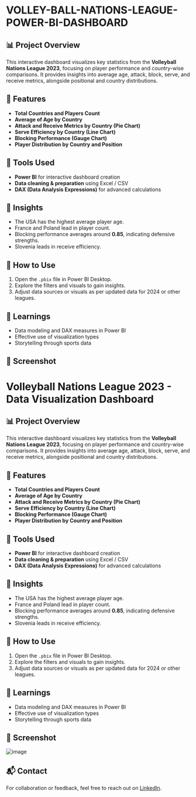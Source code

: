 # VOLLEY-BALL-NATIONS-LEAGUE-POWER-BI-DASHBOARD

## 📊 Project Overview

This interactive dashboard visualizes key statistics from the **Volleyball Nations League 2023**, focusing on player performance and country-wise comparisons. It provides insights into average age, attack, block, serve, and receive metrics, alongside positional and country distributions.

## 🧩 Features

- **Total Countries and Players Count**
- **Average of Age by Country**
- **Attack and Receive Metrics by Country (Pie Chart)**
- **Serve Efficiency by Country (Line Chart)**
- **Blocking Performance (Gauge Chart)**
- **Player Distribution by Country and Position**

## 🔧 Tools Used

- **Power BI** for interactive dashboard creation
- **Data cleaning & preparation** using Excel / CSV
- **DAX (Data Analysis Expressions)** for advanced calculations

## 📌 Insights

- The USA has the highest average player age.
- France and Poland lead in player count.
- Blocking performance averages around **0.85**, indicating defensive strengths.
- Slovenia leads in receive efficiency.

## 📂 How to Use

1. Open the `.pbix` file in Power BI Desktop.
2. Explore the filters and visuals to gain insights.
3. Adjust data sources or visuals as per updated data for 2024 or other leagues.

## 🧠 Learnings

- Data modeling and DAX measures in Power BI
- Effective use of visualization types
- Storytelling through sports data

## 📎 Screenshot
# Volleyball Nations League 2023 - Data Visualization Dashboard

## 📊 Project Overview

This interactive dashboard visualizes key statistics from the **Volleyball Nations League 2023**, focusing on player performance and country-wise comparisons. It provides insights into average age, attack, block, serve, and receive metrics, alongside positional and country distributions.

## 🧩 Features

- **Total Countries and Players Count**
- **Average of Age by Country**
- **Attack and Receive Metrics by Country (Pie Chart)**
- **Serve Efficiency by Country (Line Chart)**
- **Blocking Performance (Gauge Chart)**
- **Player Distribution by Country and Position**

## 🔧 Tools Used

- **Power BI** for interactive dashboard creation
- **Data cleaning & preparation** using Excel / CSV
- **DAX (Data Analysis Expressions)** for advanced calculations

## 📌 Insights

- The USA has the highest average player age.
- France and Poland lead in player count.
- Blocking performance averages around **0.85**, indicating defensive strengths.
- Slovenia leads in receive efficiency.

## 📂 How to Use

1. Open the `.pbix` file in Power BI Desktop.
2. Explore the filters and visuals to gain insights.
3. Adjust data sources or visuals as per updated data for 2024 or other leagues.

## 🧠 Learnings

- Data modeling and DAX measures in Power BI
- Effective use of visualization types
- Storytelling through sports data

## 📎 Screenshot

![image](https://github.com/user-attachments/assets/98749245-17ae-4e12-a2cb-26e5d318a62f)

## 📬 Contact

For collaboration or feedback, feel free to reach out on [LinkedIn](www.linkedin.com/in/sai-viswanadh-vanapalli-43ba322a4).


